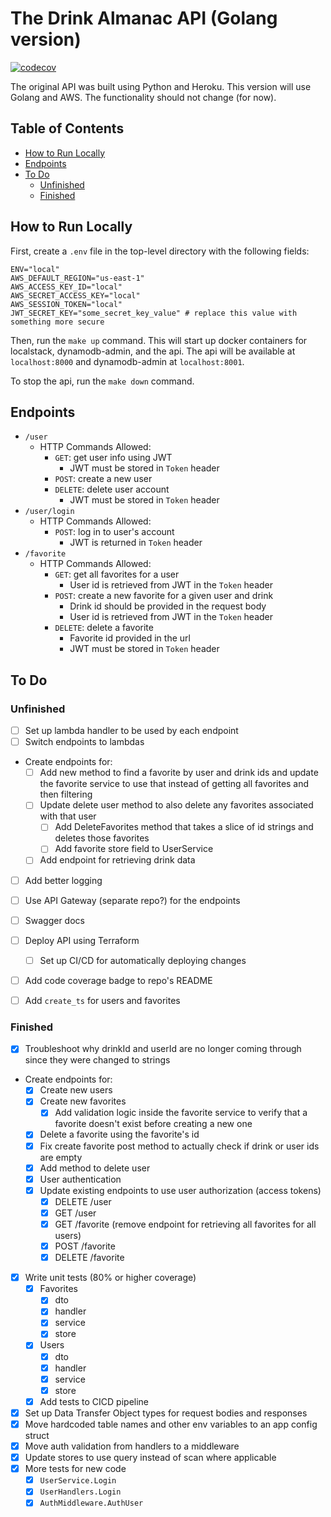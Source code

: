 # The Drink Almanac API (Golang version) <!-- omit in toc -->

[![codecov](https://codecov.io/gh/ryan-kp-miller/The-Drink-Almanac-API/branch/feature%2Fgo-api/graph/badge.svg?token=D5YMAWKNM4)](https://codecov.io/gh/ryan-kp-miller/The-Drink-Almanac-API)

The original API was built using Python and Heroku. This version will use Golang and AWS. The functionality should not change (for now).


## Table of Contents <!-- omit in toc -->

- [How to Run Locally](#how-to-run-locally)
- [Endpoints](#endpoints)
- [To Do](#to-do)
  - [Unfinished](#unfinished)
  - [Finished](#finished)


## How to Run Locally

First, create a `.env` file in the top-level directory with the following fields:
```
ENV="local"
AWS_DEFAULT_REGION="us-east-1"
AWS_ACCESS_KEY_ID="local"
AWS_SECRET_ACCESS_KEY="local"
AWS_SESSION_TOKEN="local"
JWT_SECRET_KEY="some_secret_key_value" # replace this value with something more secure
```

Then, run the `make up` command. This will start up docker containers for localstack, dynamodb-admin, and the api. The api will be available at `localhost:8000` and dynamodb-admin at `localhost:8001`.

To stop the api, run the `make down` command.


## Endpoints

- `/user`
  - HTTP Commands Allowed:
    - `GET`: get user info using JWT
      - JWT must be stored in `Token` header
    - `POST`: create a new user
    - `DELETE`: delete user account
      - JWT must be stored in `Token` header
- `/user/login`
  - HTTP Commands Allowed:
    - `POST`: log in to user's account
      - JWT is returned in `Token` header
- `/favorite`
  - HTTP Commands Allowed:
    - `GET`: get all favorites for a user
      - User id is retrieved from JWT in the `Token` header
    - `POST`: create a new favorite for a given user and drink
      - Drink id should be provided in the request body
      - User id is retrieved from JWT in the `Token` header
    - `DELETE`: delete a favorite
      - Favorite id provided in the url
      - JWT must be stored in `Token` header


## To Do

### Unfinished

- [ ] Set up lambda handler to be used by each endpoint
- [ ] Switch endpoints to lambdas
- Create endpoints for:
  - [ ] Add new method to find a favorite by user and drink ids and update the favorite service to use that instead of getting all favorites and then filtering
  - [ ] Update delete user method to also delete any favorites associated with that user
    - [ ] Add DeleteFavorites method that takes a slice of id strings and deletes those favorites
    - [ ] Add favorite store field to UserService
  - [ ] Add endpoint for retrieving drink data
- [ ] Add better logging
- [ ] Use API Gateway (separate repo?) for the endpoints
- [ ] Swagger docs
- [ ] Deploy API using Terraform
  - [ ] Set up CI/CD for automatically deploying changes
- [ ] Add code coverage badge to repo's README
- [ ] Add `create_ts` for users and favorites


### Finished

- [x] Troubleshoot why drinkId and userId are no longer coming through since they were changed to strings
- Create endpoints for:
  - [x] Create new users
  - [x] Create new favorites
    - [x] Add validation logic inside the favorite service to verify that a favorite doesn't exist before creating a new one
  - [x] Delete a favorite using the favorite's id
  - [x] Fix create favorite post method to actually check if drink or user ids are empty
  - [x] Add method to delete user 
  - [x] User authentication
  - [x] Update existing endpoints to use user authorization (access tokens)
    - [x] DELETE /user
    - [x] GET /user
    - [x] GET /favorite (remove endpoint for retrieving all favorites for all users)
    - [x] POST /favorite
    - [x] DELETE /favorite
- [x] Write unit tests (80% or higher coverage)
  - [x] Favorites
    - [x] dto
    - [x] handler
    - [x] service
    - [x] store
  - [x] Users
    - [x] dto
    - [x] handler
    - [x] service
    - [x] store
  - [x] Add tests to CICD pipeline
- [x] Set up Data Transfer Object types for request bodies and responses
- [x] Move hardcoded table names and other env variables to an app config struct
- [x] Move auth validation from handlers to a middleware
- [x] Update stores to use query instead of scan where applicable
- [x] More tests for new code
  - [x] `UserService.Login`
  - [x] `UserHandlers.Login`
  - [x] `AuthMiddleware.AuthUser`